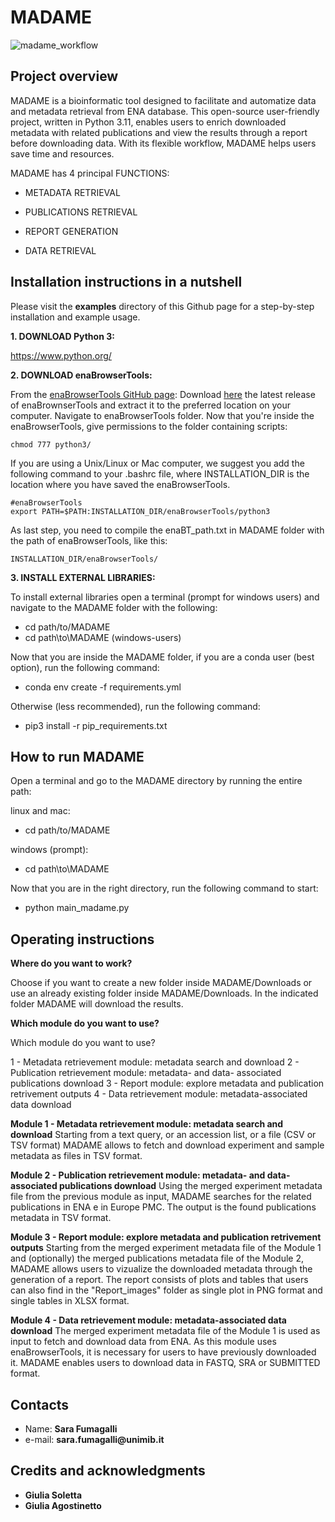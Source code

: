 # MADAME
![madame_workflow](https://github.com/Biome-team/MADAME/assets/130676054/0283f38f-d188-4348-93ea-b98379d4c4b8)

Project overview
----------------
MADAME is a bioinformatic tool designed to facilitate and automatize data and metadata retrieval from ENA database.
This open-source user-friendly project, written in Python 3.11, enables users to enrich downloaded metadata with related publications and view the results through a report before downloading data. With its flexible workflow, MADAME helps users save time and resources.

MADAME has 4 principal FUNCTIONS:

* METADATA RETRIEVAL

* PUBLICATIONS RETRIEVAL

* REPORT GENERATION

* DATA RETRIEVAL

Installation instructions in a nutshell
-------------------------
Please visit the **examples** directory of this Github page for a step-by-step installation and example usage.

**1. DOWNLOAD Python 3:**

https://www.python.org/

**2. DOWNLOAD enaBrowserTools:**

From the [enaBrowserTools GitHub page](https://github.com/enasequence/enaBrowserTools/tree/master):
Download [here](https://github.com/enasequence/enaBrowserTools/releases/latest) the latest release of enaBrownserTools and extract it to the preferred location on your computer. Navigate to enaBrowserTools folder. Now that you're inside the enaBrowserTools, give permissions to the folder containing scripts:
```
chmod 777 python3/
```
If you are using a Unix/Linux or Mac computer, we suggest you add the following command to your .bashrc file, where INSTALLATION_DIR is the location where you have saved the enaBrowserTools.
```
#enaBrowserTools
export PATH=$PATH:INSTALLATION_DIR/enaBrowserTools/python3
```
As last step, you need to compile the enaBT_path.txt in MADAME folder with the path of enaBrowserTools, like this:
```
INSTALLATION_DIR/enaBrowserTools/
```

**3. INSTALL EXTERNAL LIBRARIES:**

To install external libraries open a terminal (prompt for windows users) and navigate to the MADAME folder with the following:
* cd path/to/MADAME
* cd path\to\MADAME (windows-users)

Now that you are inside the MADAME folder, if you are a conda user (best option), run the following command:
* conda env create -f requirements.yml

Otherwise (less recommended), run the following command:
* pip3 install -r pip_requirements.txt

How to run MADAME
------------------
Open a terminal and go to the MADAME directory by running the entire path:

linux and mac:

* cd path/to/MADAME  

windows (prompt):

* cd path\to\MADAME

Now that you are in the right directory, run the following command to start:

* python main_madame.py

Operating instructions
----------------------

**Where do you want to work?**

Choose if you want to create a new folder inside MADAME/Downloads or use an already existing folder inside MADAME/Downloads. In the indicated folder MADAME will download the results. 

**Which module do you want to use?**

 Which module do you want to use?

 1 - Metadata retrievement module: metadata search and download
 2 - Publication retrievement module: metadata- and data- associated publications download
 3 - Report module: explore metadata and publication retrivement outputs
 4 - Data retrievement module: metadata-associated data download

**Module 1 - Metadata retrievement module: metadata search and download**
Starting from a text query, or an accession list, or a file (CSV or TSV format) MADAME allows to fetch and download experiment and sample metadata as files in TSV format.

**Module 2 - Publication retrievement module: metadata- and data- associated publications download**
Using the merged experiment metadata file from the previous module as input, MADAME searches for the related publications in ENA e in Europe PMC. The output is the found publications metadata in TSV format. 

**Module 3 - Report module: explore metadata and publication retrivement outputs**
Starting from the merged experiment metadata file of the Module 1 and (optionally) the merged publications metadata file of the Module 2, MADAME allows users to vizualize the downloaded metadata through the generation of a report. The report consists of plots and tables that users can also find in the "Report_images" folder as single plot in PNG format and single tables in XLSX format.

**Module 4 - Data retrievement module: metadata-associated data download**
The merged experiment metadata file of the Module 1 is used as input to fetch and download data from ENA. As this module uses enaBrowserTools, it is necessary for users to have previously downloaded it. MADAME enables users to download data in FASTQ, SRA or SUBMITTED format.

Contacts
-----------------------------------------------------
* Name: __Sara Fumagalli__
* e-mail: __sara.fumagalli@unimib.it__

Credits and acknowledgments
---------------------------
* __Giulia Soletta__
* __Giulia Agostinetto__
